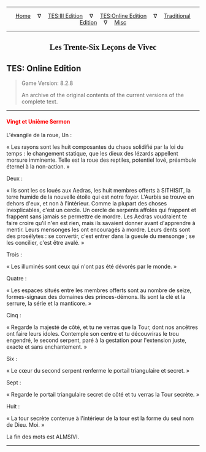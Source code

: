 
---

<!-- Jekyll Page Links -->

<center>
<a href="../../../../index.html">Home</a>
&emsp;&nabla;&emsp;
<a href="../../../index-tes3.html">TES:III Edition</a>
&emsp;&nabla;&emsp;
<a href="../../../index-teso.html">TES:Online Edition</a>
&emsp;&nabla;&emsp;
<a href="../../../index-traditional.html">Traditional Edition</a>
&emsp;&nabla;&emsp;
<a href="../../../index-misc.html">Misc</a>
</center>

<!-- Markdown Body Below: -->

---

<center>
<h2><span style="font-family:Georgia">Les Trente-Six Leçons de Vivec</span></h2>
</center>

## TES: Online Edition

> Game Version: 8.2.8
>
> An archive of the original contents of the current versions of the complete text.

---

#### <span style="color:red">Vingt et Unième Sermon</span>

L'évangile de la roue, Un :

« Les rayons sont les huit composantes du chaos solidifié par la loi du temps : le changement statique, que les dieux des lézards appellent morsure imminente. Telle est la roue des reptiles, potentiel lové, préambule éternel à la non-action. »

Deux :

« Ils sont les os loués aux Aedras, les huit membres offerts à SITHISIT, la terre humide de la nouvelle étoile qui est notre foyer. L'Aurbis se trouve en dehors d'eux, et non à l'intérieur. Comme la plupart des choses inexplicables, c'est un cercle. Un cercle de serpents affolés qui frappent et frappent sans jamais se permettre de mordre. Les Aedras voudraient te faire croire qu'il n'en est rien, mais ils savaient donner avant d'apprendre à mentir. Leurs mensonges les ont encouragés à mordre. Leurs dents sont des prosélytes : se convertir, c'est entrer dans la gueule du mensonge ; se les concilier, c'est être avalé. »

Trois :

« Les illuminés sont ceux qui n'ont pas été dévorés par le monde. »

Quatre :

« Les espaces situés entre les membres offerts sont au nombre de seize, formes-signaux des domaines des princes-démons. Ils sont la clé et la serrure, la série et la manticore. »

Cinq :

« Regarde la majesté de côté, et tu ne verras que la Tour, dont nos ancêtres ont faire leurs idoles. Contemple son centre et tu découvriras le trou engendré, le second serpent, paré à la gestation pour l'extension juste, exacte et sans enchantement. »

Six :

« Le cœur du second serpent renferme le portail triangulaire et secret. »

Sept :

« Regarde le portail triangulaire secret de côté et tu verras la Tour secrète. »

Huit :

« La tour secrète contenue à l'intérieur de la tour est la forme du seul nom de Dieu. Moi. »

La fin des mots est ALMSIVI.

---
